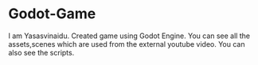 # Godot-Game
I am Yasasvinaidu.
Created game using Godot Engine.
You can see all the assets,scenes which are used from the external youtube video.
You can also see the scripts.
